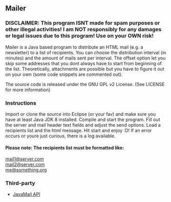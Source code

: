 ## Mailer

### DISCLAIMER: This program ISNT made for spam purposes or other illegal activities! I am NOT responsibly for any damages or legal issues due to this program! Use on your OWN risk!

Mailer is a Java based program to distribute an HTML mail (e.g. a newsletter) to a list of recipients. You can choose the distribution interval (in minutes) and the amount of mails sent per interval. The offset option let you skip some addresses that you dont always have to start from beginning of the list. Theoretically, attachments are possible but you have to figure it out on your own (some code snippets are commented out).

The source code is released under the GNU GPL v2 License. (See LICENSE for more information)

### Instructions

Import or clone the source into Eclipse (or your fav) and make sure you have at least Java JDK 8 installed. Compile and start the program. Fill out the server and mail header text fields and adjust the send options. Load a recipients list and the html message. Hit start and enjoy :D! If an error occurs or youre just curious, there is a log available.

#### Please note: The recipients list must be formatted like:
mail1@server.com   
mail2@server.com   
me@something.org

### Third-party

* [JavaMail API](https://java.net/projects/javamail/pages/Home)